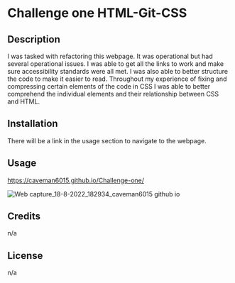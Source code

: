 # Challenge one HTML-Git-CSS

## Description

I was tasked with refactoring this webpage. It was operational but had several operational issues. I was able to get all the links to work and make sure accessibility standards were all met. I was also able to better structure the code to make it easier to read. Throughout my experience of fixing and compressing certain elements of the code in CSS I was able to better comprehend the individual elements and their relationship between CSS and HTML. 


## Installation

There will be a link in the usage section to navigate to the webpage.

## Usage

https://caveman6015.github.io/Challenge-one/

![Web capture_18-8-2022_182934_caveman6015 github io](https://user-images.githubusercontent.com/108309331/185520253-5d37a8e1-727c-45d0-b33d-1c0071b0b4cf.jpeg)

## Credits
n/a


## License
n/a

